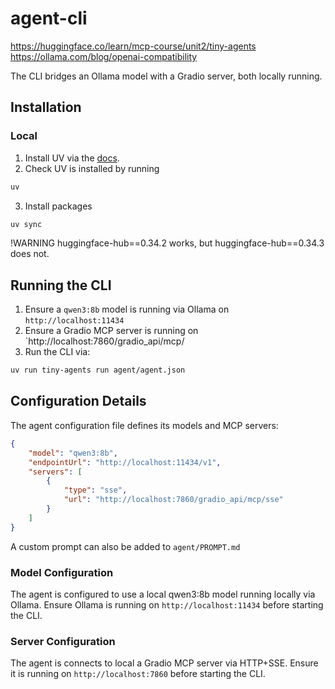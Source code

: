 # agent-cli
https://huggingface.co/learn/mcp-course/unit2/tiny-agents
https://ollama.com/blog/openai-compatibility

The CLI bridges an Ollama model with a Gradio server, both locally running.

## Installation

### Local
1. Install UV via the [docs](https://docs.astral.sh/uv/getting-started/installation/).
2. Check UV is installed by running 
```bash
uv
```
3. Install packages 
```bash
uv sync
```
!WARNING huggingface-hub==0.34.2 works, but huggingface-hub==0.34.3 does not.

## Running the CLI
1. Ensure a `qwen3:8b` model is running via Ollama on `http://localhost:11434`
2. Ensure a Gradio MCP server is running on `http://localhost:7860/gradio_api/mcp/
3. Run the CLI via:
```bash
uv run tiny-agents run agent/agent.json
```

## Configuration Details
The agent configuration file defines its models and MCP servers:
```json
{
	"model": "qwen3:8b",
	"endpointUrl": "http://localhost:11434/v1",
	"servers": [
		{
			"type": "sse",
			"url": "http://localhost:7860/gradio_api/mcp/sse"
		}
	]
}
```
A custom prompt can also be added to `agent/PROMPT.md`

### Model Configuration
The agent is configured to use a local qwen3:8b model running locally via Ollama.
Ensure Ollama is running on `http://localhost:11434` before starting the CLI.

### Server Configuration
The agent is connects to local a Gradio MCP server via HTTP+SSE.
Ensure it is running on `http://localhost:7860` before starting the CLI.
